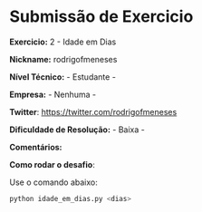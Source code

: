 # Submissão de Exercicio

**Exercicio:** 2 - Idade em Dias

**Nickname:** rodrigofmeneses

**Nível Técnico:** - Estudante -

**Empresa:** - Nenhuma -

**Twitter**: https://twitter.com/rodrigofmeneses

**Dificuldade de Resolução:** - Baixa -

**Comentários:** 

**Como rodar o desafio**: 

Use o comando abaixo: 
```bash
python idade_em_dias.py <dias>
```